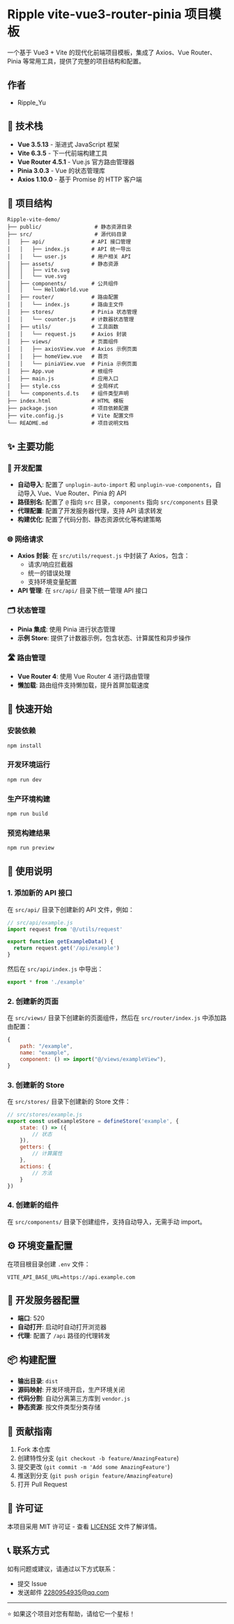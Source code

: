 # Ripple  vite-vue3-router-pinia 项目模板

一个基于 Vue3 + Vite 的现代化前端项目模板，集成了 Axios、Vue Router、Pinia 等常用工具，提供了完整的项目结构和配置。

## 作者

- Ripple_Yu

## 🚀 技术栈

- **Vue 3.5.13** - 渐进式 JavaScript 框架
- **Vite 6.3.5** - 下一代前端构建工具
- **Vue Router 4.5.1** - Vue.js 官方路由管理器
- **Pinia 3.0.3** - Vue 的状态管理库
- **Axios 1.10.0** - 基于 Promise 的 HTTP 客户端

## 📁 项目结构

```
Ripple-vite-demo/
├── public/                 # 静态资源目录
├── src/                    # 源代码目录
│   ├── api/               # API 接口管理
│   │   ├── index.js       # API 统一导出
│   │   └── user.js        # 用户相关 API
│   ├── assets/            # 静态资源
│   │   ├── vite.svg
│   │   └── vue.svg
│   ├── components/        # 公共组件
│   │   └── HelloWorld.vue
│   ├── router/            # 路由配置
│   │   └── index.js       # 路由主文件
│   ├── stores/            # Pinia 状态管理
│   │   └── counter.js     # 计数器状态管理
│   ├── utils/             # 工具函数
│   │   └── request.js     # Axios 封装
│   ├── views/             # 页面组件
│   │   ├── axiosView.vue  # Axios 示例页面
│   │   ├── homeView.vue   # 首页
│   │   └── piniaView.vue  # Pinia 示例页面
│   ├── App.vue            # 根组件
│   ├── main.js            # 应用入口
│   ├── style.css          # 全局样式
│   └── components.d.ts    # 组件类型声明
├── index.html             # HTML 模板
├── package.json           # 项目依赖配置
├── vite.config.js         # Vite 配置文件
└── README.md              # 项目说明文档
```

## ✨ 主要功能

### 🔧 开发配置
- **自动导入**: 配置了 `unplugin-auto-import` 和 `unplugin-vue-components`，自动导入 Vue、Vue Router、Pinia 的 API
- **路径别名**: 配置了 `@` 指向 `src` 目录，`components` 指向 `src/components` 目录
- **代理配置**: 配置了开发服务器代理，支持 API 请求转发
- **构建优化**: 配置了代码分割、静态资源优化等构建策略

### 🌐 网络请求
- **Axios 封装**: 在 `src/utils/request.js` 中封装了 Axios，包含：
  - 请求/响应拦截器
  - 统一的错误处理
  - 支持环境变量配置
- **API 管理**: 在 `src/api/` 目录下统一管理 API 接口

### 🗂️ 状态管理
- **Pinia 集成**: 使用 Pinia 进行状态管理
- **示例 Store**: 提供了计数器示例，包含状态、计算属性和异步操作

### 🛣️ 路由管理
- **Vue Router 4**: 使用 Vue Router 4 进行路由管理
- **懒加载**: 路由组件支持懒加载，提升首屏加载速度

## 🚀 快速开始

### 安装依赖
```bash
npm install
```

### 开发环境运行
```bash
npm run dev
```

### 生产环境构建
```bash
npm run build
```

### 预览构建结果
```bash
npm run preview
```

## 📝 使用说明

### 1. 添加新的 API 接口
在 `src/api/` 目录下创建新的 API 文件，例如：

```javascript
// src/api/example.js
import request from '@/utils/request'

export function getExampleData() {
  return request.get('/api/example')
}
```

然后在 `src/api/index.js` 中导出：

```javascript
export * from './example'
```

### 2. 创建新的页面
在 `src/views/` 目录下创建新的页面组件，然后在 `src/router/index.js` 中添加路由配置：

```javascript
{
    path: "/example",
    name: "example",
    component: () => import("@/views/exampleView"),
}
```

### 3. 创建新的 Store
在 `src/stores/` 目录下创建新的 Store 文件：

```javascript
// src/stores/example.js
export const useExampleStore = defineStore('example', {
    state: () => ({
        // 状态
    }),
    getters: {
        // 计算属性
    },
    actions: {
        // 方法
    }
})
```

### 4. 创建新的组件
在 `src/components/` 目录下创建组件，支持自动导入，无需手动 import。

## ⚙️ 环境变量配置

在项目根目录创建 `.env` 文件：

```env
VITE_API_BASE_URL=https://api.example.com
```

## 🔧 开发服务器配置

- **端口**: 520
- **自动打开**: 启动时自动打开浏览器
- **代理**: 配置了 `/api` 路径的代理转发

## 📦 构建配置

- **输出目录**: `dist`
- **源码映射**: 开发环境开启，生产环境关闭
- **代码分割**: 自动分离第三方库到 `vendor.js`
- **静态资源**: 按文件类型分类存储

## 🤝 贡献指南

1. Fork 本仓库
2. 创建特性分支 (`git checkout -b feature/AmazingFeature`)
3. 提交更改 (`git commit -m 'Add some AmazingFeature'`)
4. 推送到分支 (`git push origin feature/AmazingFeature`)
5. 打开 Pull Request

## 📄 许可证

本项目采用 MIT 许可证 - 查看 [LICENSE](LICENSE) 文件了解详情。

## 📞 联系方式

如有问题或建议，请通过以下方式联系：

- 提交 Issue
- 发送邮件 2280954935@qq.com

---

⭐ 如果这个项目对您有帮助，请给它一个星标！
